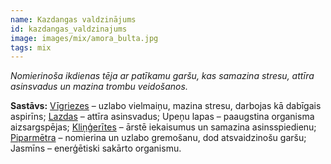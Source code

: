 ```yaml
---
name: Kazdangas valdzinājums
id: kazdangas_valdzinajums
image: images/mix/amora_bulta.jpg
tags: mix
---
```

*Nomierinoša ikdienas tēja ar patīkamu garšu, kas samazina stresu, attīra asinsvadus un mazina trombu veidošanos.*

**Sastāvs:**
<a href="https://www.danga.lv/mono/#vigriezes">Vīgriezes</a> – uzlabo vielmaiņu, mazina stresu, darbojas kā dabīgais aspirīns;
<a href="https://www.danga.lv/mono/#lazdu_miza">Lazdas</a> – attīra asinsvadus;
Upeņu lapas – paaugstina organisma aizsargspējas;
<a href="https://www.danga.lv/mono/#klingerites">Kliņģerītes</a> – ārstē iekaisumus un samazina asinsspiedienu;
<a href="https://www.danga.lv/mono/#piparmetra">Piparmētra</a> – nomierina un uzlabo gremošanu, dod atsvaidzinošu garšu;
Jasmīns – enerģētiski sakārto organismu.